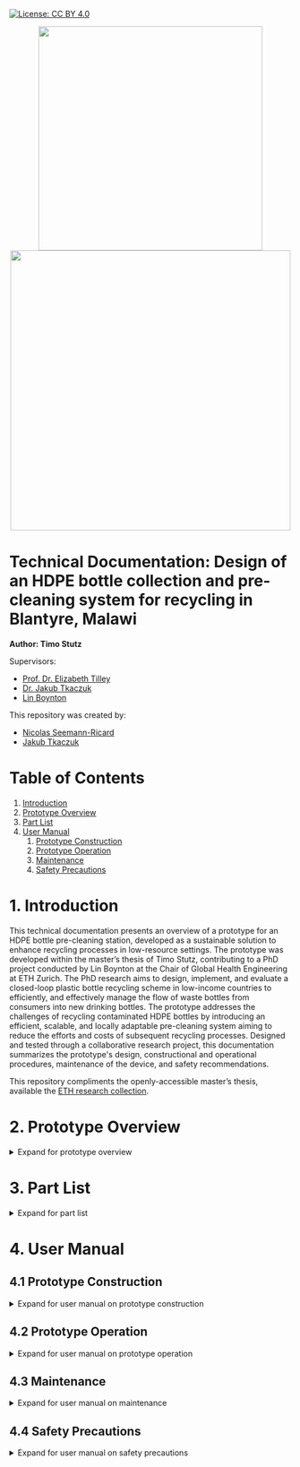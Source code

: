 <!-- badges: start -->

[![License: CC BY
4.0](https://img.shields.io/badge/License-CC_BY_4.0-lightgrey.svg)](https://creativecommons.org/licenses/by/4.0/)

<!-- badges: end -->

<p align="middle"> 
<img src="https://github.com/Global-Health-Engineering/pre-cleaning-system-design-for-HDPE-bottles/media/doc_figures/ETH_logo.png" width=400>
<br>
<img src="https://github.com/Global-Health-Engineering/pre-cleaning-system-design-for-HDPE-bottles/media/doc_figures/GHE_logo.png" width=500>
</p>

<h1> Technical Documentation: Design of an HDPE bottle collection and pre-cleaning system for recycling in Blantyre, Malawi </h1>

<b>Author: Timo Stutz</b>

Supervisors: 
- [Prof. Dr. Elizabeth Tilley](https://orcid.org/0000-0002-2095-9724)
- [Dr. Jakub Tkaczuk](https://orcid.org/0000-0001-7997-9423)
- [Lin Boynton](https://orcid.org/0000-0002-9944-3834)

This repository was created by: 
- [Nicolas Seemann-Ricard](https://orcid.org/0000-0002-0945-7475)
- [Jakub Tkaczuk](https://orcid.org/0000-0001-7997-9423)

<h1>Table of Contents</h1>

1. [Introduction](#1-introduction)
2. [Prototype Overview](#2-prototype-overview)
3. [Part List](#3-part-list)
4. [User Manual](#4-user-manual)
	1. [Prototype Construction](#41-prototype-construction)
	2. [Prototype Operation](#42-prototype-operation)
	3. [Maintenance](#43-maintenance)
	4. [Safety Precautions](#44-safety-precautions)

# 1. Introduction

This technical documentation presents an overview of a prototype for an HDPE bottle pre-cleaning station, developed as a sustainable solution to enhance recycling processes in low-resource settings. The prototype was developed within the master’s thesis of Timo Stutz, contributing to a PhD project conducted by Lin Boynton at the Chair of Global Health Engineering at ETH Zurich. The PhD research aims to design, implement, and evaluate a closed-loop plastic bottle recycling scheme in low-income countries to efficiently, and effectively manage the flow of waste bottles from consumers into new drinking bottles. The prototype addresses the challenges of recycling contaminated HDPE bottles by introducing an efficient, scalable, and locally adaptable pre-cleaning system aiming to reduce the efforts and costs of subsequent recycling processes. Designed and tested through a collaborative research project, this documentation summarizes the prototype's design, constructional and operational procedures, maintenance of the device, and safety recommendations.

This repository compliments the openly-accessible master’s thesis, available the [ETH research collection](https://doi.org/10.3929/ethz-b-000658745).

# 2. Prototype Overview

<details>

<summary>Expand for prototype overview</summary>


The pre-cleaning station was mainly developed to address cleanliness requirements of collected HDPE bottles before they undergo recycling. This prototype is segmented into distinct modules, each designed to fulfill a specific function in the pre-cleaning process. Figure 1 shows the CAD drawing of the complete prototype and its different modules. In Figure 2, the complete assembly of the physical prototype is depicted. Finally, Figure 3 shows a focussed view on the inflation and cleaning interface. Below is a summary of each module and its function within the prototype:

1. **Inflation Module:** This module is responsible for restoring crushed or deformed bottles to their original shape, making them easier to clean and process. By applying controlled pressure, the inflation module ensures that bottles regain a uniform shape for efficient cleaning.

2. **Cleaning Module:** Equipped with mechanisms for both internal and external cleaning, this module utilizes water jets and brushes to remove organic contaminants from the bottles

3. **Water Module:** This module provides the necessary water supply for the cleaning process. It includes a manual pump system that generates water pressure without the need for electricity, highlighting the prototype's adaptability to low-resource settings. As water is pumped into the closed loop system, the pressure of the air trapped inside the tank rises and thus, exerts pressure on the water within the pipes. This pressurized water can then be accessed by the cleaning module.

4. **Stacking Module:** After the bottles are cleaned, the stacking module allows to organize them into manageable stacks for easy transportation and further processing. This is realized with help of a cutting tool and a metal pole which is used as a transport unit for cut bottles.

<img src="https://github.com/Global-Health-Engineering/pre-cleaning-system-design-for-HDPE-bottles/media/doc_figures/complete_assembly.png">
<p align="center"> 
Figure 1: Complete assembly of the pre-cleaning station
<br><br>

<img src="https://github.com/Global-Health-Engineering/pre-cleaning-system-design-for-HDPE-bottles/media/doc_figures/complete_assembly_pic.jpg">
Figure 2: Complete assembly of the prototype. All components are included.
<br><br>

<img src="https://github.com/Global-Health-Engineering/pre-cleaning-system-design-for-HDPE-bottles/media/doc_figures/front_pic.jpg">
Figure 3: Front view of the inflation and cleaning modules as installed.
<br><br>
</p>

</details>

#  3. Part List

<details>

<summary>Expand for part list</summary>


<p align="center">
Table 1: Part list of the pre-cleaning station in CHF. Where necessary, local prices in MWK were converted into CHF according to the exchange rate at the time of the project.
</p>

| **Module**                       | **No.** |        **Item**         | **Specs**                           | **Qty.** | **Source**                        | **Total Price (CHF)**  |
| -------------------------------- | :-----: | :---------------------: | ----------------------------------- | -------- | --------------------------------- | :--------------------: |
| Workbench                        |    1    |       Square Tube       | L x W x H: 20 m x 25 mm x 25 mm     | 1        | *incl. in 41                      |                        |
| Inflation                        |    2    |       Metal Sheet       | L x W x H: 10 cm x 10 cm x 3 mm     | 1        | *incl. in 41                      |                        |
| Inflation                        |    3    |    Metal Round Tube     | D x L:35 mm x 15 cm                 | 1        | *incl. in 41                      |                        |
| Inflation                        |    4    |          Paint          |                                     | 1        | Agri-Quip Ltd.                    |           6            |
| Water                            |    5    |      Double Nipple      | 2 x External Thread (ET) G 1 1/2 '' | 1        | D.J. Hardware Ltd.                |           2            |
| Water                            |    6    |     Reducing Sleeve     | IT G 1 1/2'' to IT G 3/4''          | 1        | D.J. Hardware Ltd.                |           3            |
| Water                            |    7    |         T-piece         | 3 x IT G 3/4''                      | 4        | Van General Dealers               |           2            |
| Water                            |    8    |       Ball valve        | 2 x IT G 3/4''                      | 1        | Van General Dealers               |           10           |
| Water                            |    9    |       Hose nipple       | ET G 3/4'' to 13 mm                 | 15       | Phalombe Hardware                 |           15           |
| Water                            |   10    |       Check valve       | 2 x 13 mm                           | 1        | Temu                              |           3            |
| Water                            |   11    |        Manometer        | 0-3 bar, IT G 1/4''                 | 1        | Temu                              |           5            |
| Water                            |   12    |          Hose           | 2 x IT G 3/4''                      | 2        | *incl. in                         |                        |
| Water                            |   13    |         Bottle          | 20 l                                | 1        | Sana Cash & Carry                 |           6            |
| Water                            |   14    |       Water pump        |                                     | 1        | Ricardo                           |           12           |
| Water                            |   15    |       Rubber Hose       | D x L: 13 mm x 5 m                  | 1        | Blantyre Market                   |           7            |
| Water                            |   16    |       Hose Clamps       | 13 mm - 16 mm                       | 15       | Build Africa Ltd.                 |           17           |
| Water                            |   17    |      Safety Valve       | 2.5 bar                             | 1        | Bauhaus                           |           14           |
| Water                            |   18    |       Drum Stand        | 60 l                                | 1        | Ndirande Market                   |           14           |
| Water                            |   19    |      Metal Bucket       | 8 l                                 | 1        | Ndirande Market                   |           4            |
| Water                            |   20    |      Bottle Stand       |                                     | 1        | Steel World & Hardware            |           9            |
| Water                            |   21    |       Drum Stand        |                                     | 1        | Steel World & Hardware            |           13           |
| Water                            |   22    |       Drum Faucet       |                                     | 1        | L.R. Hardware                     |           2            |
| Cleaning                         |   23    |         Rinser          |                                     | 1        | Temu                              |           8            |
| Cleaning                         |   24    |          Sink           | Stainless Steel                     | 1        | Ndirande Market                   |           28           |
| Cleaning                         |   25    |         Faucet          |                                     | 1        | Phalombe      Hardware            |           13           |
| Cleaning                         |   26    |         Brushes         |                                     | 1        | Temu                              |           5            |
| Cleaning                         |   27    |       Metal Sheet       | Thickness 2 - 3 mm                  | 1        | *incl. in 41                      |                        |
| Cleaning                         |   28    |    Metal Square Tube    | 1 cm x 1 cm                         | 1        | *incl. in 41                      |                        |
| Stacking                         |   29    |       Square Tube       | W x H x L: 90 mm x 90 mm x 1 m      | 1        | *incl. in 41                      |                        |
| Stacking                         |   30    |       Flat Steel        | W x H x L: 20 mm x 4 mm x 1500 mm   | 1        | Steel World Ltd.                  |           13           |
| Stacking                         |   31    |    Rectangular Tube     | W x H x L: 25 mm x 12 mm x 300 mm   | 1        | *incl. in 41                      |                        |
| Stacking                         |   32    |       Round Tube        | OD 35 mm, L 120 mm                  | 1        | *incl. in 41                      |                        |
| Stacking                         |   33    |       Metal Sheet       | W x H x L: 500 mm x 4 mm x 300 mm   | 1        | *incl. in 41                      |                        |
| Stacking                         |   34    | Round Steel (Full Core) | D x L: 10 mm x 3 m                  | 1        | *incl. in 41                      |                        |
| Stacking                         |   35    |       Round Tube        | OD 35 mm, L 1.5 m                   | 1        | *incl. in 40                      |                        |
| Stacking                         |   36    |       Square Tube       | For Base                            | 1        | *incl. in 40                      |                        |
| Stacking                         |   37    |       Nuts/Bolts        |                                     | 1        | Build Africa                      |           4            |
| Salary Costs                     |   38    |      Bottle Stand       | Cutting, Welding, etc.              | 1        | Barlows          Engineering      |           11           |
| Salary Costs                     |   39    |       Drum Stand        | Cutting, Welding, etc.              | 1        | Barlows         Engineering       |           27           |
| Salary Costs                     |   40    |       Pole Stand        | Cutting, Welding, etc.              | 1        | Barlows         Engineering       |           11           |
| Salary Costs                     |   41    |  Workbench & Painting   | Cutting, Welding, etc.              | 1        | Real Steel        Industries Ltd. |          337           |
| **Total Costs Prototype (CHF):** |         |                         |                                     |          |                                   |        **599**         |
<br>

</details>

# 4. User Manual

## 4.1 Prototype Construction

<details>

<summary>Expand for user manual on prototype construction</summary>


### **Frame / Workbench**

The construction of the structural frame of the workbench is a crucial step in assembling the HDPE bottle pre-cleaning station prototype. This frame is crafted by welding metal tubes together, forming a sturdy base that supports the various modules of the station. The geometry of the workbench can be adapted according to local requirements and the available space. The width of the frame should be chosen, such that the sink can be inserted. When determining the dimensions of the frame, special attention is given to its height, which is to be selected to ensure comfortable usage (90-100cm).

### **Inflation Module**

The realization of the inflation module is kept as simple as possible and is presented in Figure 4a). The module consists of a round tube welded to a steel plate. The diameter of the tube is approximately 1cm smaller than the bottle opening to ensure quick and reliable mounting of the bottle. The steel plate is welded to or screwed onto the surface on the workbench below the module.

<p align="center"> 
<img src="https://github.com/Global-Health-Engineering/pre-cleaning-system-design-for-HDPE-bottles/media/doc_figures/3d_inflation_cleaning.png">
Figure 4: 3D-representation of modules: a) Inflation Module, b) Cleaning Module.
</p>

### **Cleaning Module**

The cleaning interface depicted in Figure 4b) consists of four primary components. It incorporates a brush, a faucet, a sink, and a glass rinser, each playing a specific role in the cleaning process. Constructing the cleaning module requires planning regarding the placement and installation of the tap and glass rinser. If the sink is being custom manufactured, the design must include holes for both the tap and rinser to ensure a seamless integration. On the other hand, if a pre-made sink is used, an additional hole may need to be drilled to accommodate the glass rinser. In the next step, the sink can be inserted into the workbench allowing to install the tap and rinser. Next, the brush is affixed to a custom holder which can be screwed or welded to the workbench. Since water drops should be captured by the sink, the brush holder is attached last, to ensure that the base of the brush is aligned with the wall of the sink.

### **Water Module**

Figure 5 illustrates the components of the water module. Initially, the placement of the pump and pressure tank must be determined. Following this, a rubber hose is cut to the required length to link all components. Typically, these components are equipped with threaded ends, allowing for the attachment of an threaded hose nipple. The hose is then attached to the components and fastened securely with hose clamps. Adding the clamps is crucial since the system operates under pressure, necessitating a tight and secure connection to prevent leaks and maintain system integrity. The schematic in Figure 5 also displays the order in which the components are installed. In the following a quick functional summary of the different parts is given:

<p align="center"> 
<img src="https://github.com/Global-Health-Engineering/pre-cleaning-system-design-for-HDPE-bottles/media/doc_figures/water_module.png">
Figure 5: Schematic of the water module utilized to generate water pressure.
</p>

- **Manual Piston Pump**: A manual piston pump is used to pump water into the closed system.
- **Dirt Filter**: The water first passes through a dirt filter to remove sand, dirt, and other particles. This filtering process is essential to protect sensitive valves downstream.
- **One-Way Valve**: A one-way valve is used to maintain the generated pressure within the piping system while pumping. This is done by restricting upstream flow through a spring mechanism.
- **Pressure Tank**: The filtered water enters a pressure tank, where the work introduced by the manual pump is converted into air pressure. When the water outlet (glass rinser/tap) is closed, the amount of air particles inside the pressure tank remains constant. As more water is pumped into the closed system, the air inside the pressure tank is compressed, exerting a certain force on the water. This pressure is utilized to operate the glass rinser and tap, even if they are located at a higher position than the pressure tank.
- **Pressure Regulation**: The pre-cleaning setup is designed to work at 2.5 bars of pressure. To ensure worker safety, a barometer to read off current pressure levels, and a pressure-limiting safety valve is included. The spring-loaded mechanism of the safety valve automatically opens if the water pressure inside the pipes exceeds 2.5 bars.
- **Water access**: The water pressure can be accessed through the tap or the glass rinser.

### **Stacking Module**

The bottles are cut using two blades arranged in a cross-like manner. This cutting method allows to bend the walls of the bottle outward while leaving the bottle opening intact. The bottles are then stacked on top of each other onto a pole. As depicted in Figure 6, the cutting tool consists of an outer tube, an inner tube, a cutting interface, and a bottle adapter. The outer and inner tubes are connected via joints, allowing manual operation through a handle. Manually pulling on the lever causes the force to be transmitted through the joints, leading to linear movement of the inner tube. The inner tube acts as a sled for the cutting interface, moving linearly within the outer tube. The cutting interface itself consists of a plate with vertically aligned blades, angled to enhance cutting efficiency.

Construction Steps:

1. **Prepare the Tubes:** Begin by fixing the dimensions of the outer and inner tubes, ensuring they align correctly for smooth operation. The tubes can be cut out of a single piece of metal tubing and/or angle bars. Attach the top hinge as well as the adapter bracings to opposite ends of the outer tube.
2. **Assemble the Cutting Interface:** Attach the vertically aligned blades to the horizontal plate. Further weld the bottom hinge to the top side of the plate. This assembly is then welded to the end of the inner tube.
3. **Install the joint mechanism:** Begin constructing the mechanism by fabricating the handle from metal tubing and cutting three flat bars to the lengths specified (CAD files available in the Git repository). Proceed to drill holes at where the joints will be located. Following this, weld the handle to the long flat bar at a right angle (90°). To assemble the mechanism, join its components by screwing them together, ensuring it is securely connected to both the outer tube and the cutting interface.
4. **Install the Bottle Adapter:** The bottle adapter, crucial for positioning the bottle during the cutting process, attaches to the outer tube with help of 4 screws. The adapter's walls assist in centering the bottle, while a metal tube with vertical cuts welded onto the adapter offers counterpressure, ensuring a clean cut and protecting the user from the blades.
5. **Add the cutting tool to the workbench:** The cutting tool can be horizontally welded or screwed to the workbench or vertically attached to a wall.

<p align="center"> 
<img src="https://github.com/Global-Health-Engineering/pre-cleaning-system-design-for-HDPE-bottles/media/doc_figures/3d_cutting_module.png">
Figure 6: 3D- representation of the cutting module: a) Complete Assembly, b) Explosion view of the handle and joints, c) Explosion view of the inner tube with blades attached, d) Explosion view of the outer tube with the bottle adapter attached.
</p>

</details>

## 4.2 Prototype Operation

<details>

<summary>Expand for user manual on prototype operation</summary>


This manual leads users through the process of operating the bottle pre-cleaning station. The setup can be used to transform crushed and dirty HDPE bottles into clean, cut, and ready-for-recycling materials.

### **Preparing the setup:**

- Start by inserting the pump into a bucket of water and manually operate the handle to generate water pressure within the system. This is achieved by moving the pump handle in a back-and-forth motion until the desired pressure, indicated by the barometer, is reached.
- Make sure that the safety valve is properly functional by twisting the red cap. It is important to always have an eye on the pressure gauge to see whether the pressure is within limits or dropped over time.
- After a certain period of using the pressurized water, the manual pump needs to be re-operated to reach the desired pressure level again.

### **Sorting and Inspection:**

Sort the HDPE bottles, and remove any items placed within. Inspect each bottle for excessive damage that could hinder the cleaning process.

### **Inflation:**

In case a bottle is crushed, mount it onto the inflation module and manually wiggle the bottle around the vertical tube to inflate it back to its original shape.

### **Removal of material contaminants and soaking:**

Remove the bottle's lid and label by peeling them off the bottle. If necessary, use a knife or a sharp edge to start loosening the label before peeling it off. Once the material contaminants are removed, put a first batch of bottles into a bucket of water to soak the entire surface of the bottle, reducing the workload of the main cleaning steps. Soaked in water for a minute, the bottles are ready for the next steps.

### **Cleaning and Drying:**

Quickly rinse the bottle under the tap to remove loose dirt and debris. Press the bottle upside-down onto the glass rinser and use the manual brush to thoroughly clean both the interior and exterior of the bottle.

This step may need to be repeated a couple of times in case of heavily soiled bottles. Once the bottles are clean, place the cleaned bottles onto the vertical pins to allow excess water to drip out before cutting. The rinsing step as well as the temporary bottle storage are visualized in Figure 7.

<p align="center"> 
<img src="https://github.com/Global-Health-Engineering/pre-cleaning-system-design-for-HDPE-bottles/media/doc_figures/cleaning_process.jpg">
Figure 7: Cleaning Process of HDPE bottles. The vertical pins act as temporary storage of cleaned bottles.
</p>

### **Cutting:**

Once the bottle is clean and dry, place it into the stacking module. Place the bottle into the adapter and manually operate the handle to activate the cutting tool. The blades, arranged in a cross-like manner, should cut the bottle while preserving the opening intact. This process prepares the bottle for efficient stacking.

### **Inspection and Storage:**

Inspect the cut and cleaned bottle for any missed contaminants, and if necessary, remove the remains. Place the bottles through the opening onto the transport unit (pole) as represented in Figure 8.

<p align="center"> 
<img src="https://github.com/Global-Health-Engineering/pre-cleaning-system-design-for-HDPE-bottles/media/doc_figures/3d_loading_process.png">
Figure 8: 3D-representation of the loading process. Bottles are stacked on the pole and slide into the rail.
</p>

</details>

## 4.3 Maintenance

<details>

<summary>Expand for user manual on maintenance</summary>


To maintain the efficiency and longevity of the bottle pre-cleaning station, adhere to the following maintenance routines. Regular maintenance also contributes to a safer working environment for all operators.

- **Regular Inspection:** Conduct routine inspections of all modules, focusing on wear and tear, especially on the moving parts, hoses, and joints. Check for any signs of damage or corrosion that could impact the station's functionality. If necessary tighten screws that were loosened over time.
- **Water Module Maintenance:** The filters in the water module should be cleaned and checked for clogs regularly to maintain optimal water flow and pressure. Inspect the pump and valves for signs of wear or leakage and replace parts as necessary.
- **Cutting Tool Care:** Regularly inspect the cutting blades for sharpness and signs of wear. Dull blades can result in inefficient cutting and restricted functionality. Resharpen or replace blades when a significant decrease in performance is noticed.
- **Pressure Tank Inspection:** Periodically inspect the pressure tank for any signs of damage, corrosion, or wear. Check the seals and valves to ensure they are functioning correctly and not leaking. It's crucial to maintain the tank properly to prevent potential safety hazards due to overpressure or material failure.
</details>

## 4.4 Safety Precautions

<details>

 <summary>Expand for user manual on safety precautions </summary>
 
Operating the HDPE Bottle Pre-Cleaning Station involves various components that require careful handling to ensure safety. Pay special attention to the following:
- **Protective Gear:** Always wear appropriate protective gear, including gloves, eyewear, and closed-toe shoes, to safeguard against potential hazards such as splashes, sharp edges, or falling tools.
- **Handling Sharp Edges:** The cutting tool incorporates sharp blades that pose a risk of cuts or injuries. Handle the cutting module with utmost care, especially when inserting or removing bottles from the adapter. Ensure the blades are fully retracted when performing maintenance or adjustments.
- **Monitoring Water Pressure:** The pressure tank is a critical component of the cleaning module. Regularly check the tank's integrity and the pressure levels during operation using the barometer and a visual check on deformed parts or leakage. Ensure that the pressure stays within the recommended safety limits to prevent any risk of tank rupture or leaks. For this reason do not operate the pre-cleaning station without a safety valve.
- **Secure Operation Area:** Keep the operational area around the pre-cleaning station clear of clutter, water, and cleaning agents to prevent slips and falls. Ensure that all pipes and hoses are properly managed to avoid tripping hazards.

</details>
